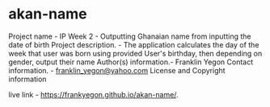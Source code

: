 # akan-name

Project name - IP Week 2 - Outputting Ghanaian name from inputting the date of birth Project description. - The application calculates the day of the week that user was born using provided User's birthday, then depending on gender, output their name Author(s) information.- Franklin Yegon Contact information. - franklin_yegon@yahoo.com License and Copyright information

live link - https://frankyegon.github.io/akan-name/. 
